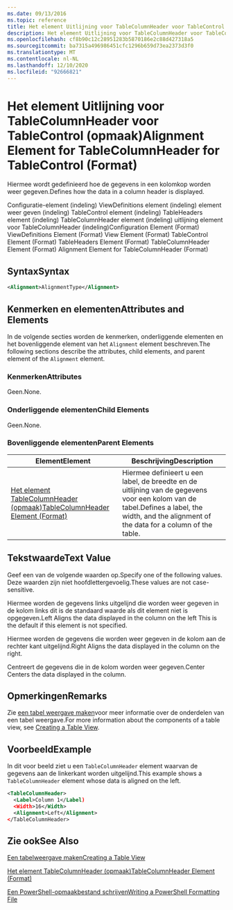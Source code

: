 ```yaml
---
ms.date: 09/13/2016
ms.topic: reference
title: Het element Uitlijning voor TableColumnHeader voor TableControl (opmaak)
description: Het element Uitlijning voor TableColumnHeader voor TableControl (opmaak)
ms.openlocfilehash: cf8b90c12c28951283b5870186e2c88d427318a5
ms.sourcegitcommit: ba7315a496986451cfc1296b659d73ea2373d3f0
ms.translationtype: MT
ms.contentlocale: nl-NL
ms.lasthandoff: 12/10/2020
ms.locfileid: "92666821"
---
```

# <a name="alignment-element-for-tablecolumnheader-for-tablecontrol-format"></a><span data-ttu-id="ca92a-103">Het element Uitlijning voor TableColumnHeader voor TableControl (opmaak)</span><span class="sxs-lookup"><span data-stu-id="ca92a-103">Alignment Element for TableColumnHeader for TableControl (Format)</span></span>

<span data-ttu-id="ca92a-104">Hiermee wordt gedefinieerd hoe de gegevens in een kolomkop worden weer gegeven.</span><span class="sxs-lookup"><span data-stu-id="ca92a-104">Defines how the data in a column header is displayed.</span></span>

<span data-ttu-id="ca92a-105">Configuratie-element (indeling) ViewDefinitions element (indeling) element weer geven (indeling) TableControl element (indeling) TableHeaders element (indeling) TableColumnHeader element (indeling) uitlijning element voor TableColumnHeader (indeling)</span><span class="sxs-lookup"><span data-stu-id="ca92a-105">Configuration Element (Format) ViewDefinitions Element (Format) View Element (Format) TableControl Element (Format) TableHeaders Element (Format) TableColumnHeader Element (Format) Alignment Element for TableColumnHeader (Format)</span></span>

## <a name="syntax"></a><span data-ttu-id="ca92a-106">Syntax</span><span class="sxs-lookup"><span data-stu-id="ca92a-106">Syntax</span></span>

```xml
<Alignment>AlignmentType</Alignment>
```

## <a name="attributes-and-elements"></a><span data-ttu-id="ca92a-107">Kenmerken en elementen</span><span class="sxs-lookup"><span data-stu-id="ca92a-107">Attributes and Elements</span></span>

<span data-ttu-id="ca92a-108">In de volgende secties worden de kenmerken, onderliggende elementen en het bovenliggende element van het `Alignment` element beschreven.</span><span class="sxs-lookup"><span data-stu-id="ca92a-108">The following sections describe the attributes, child elements, and parent element of the `Alignment` element.</span></span>

### <a name="attributes"></a><span data-ttu-id="ca92a-109">Kenmerken</span><span class="sxs-lookup"><span data-stu-id="ca92a-109">Attributes</span></span>

<span data-ttu-id="ca92a-110">Geen.</span><span class="sxs-lookup"><span data-stu-id="ca92a-110">None.</span></span>

### <a name="child-elements"></a><span data-ttu-id="ca92a-111">Onderliggende elementen</span><span class="sxs-lookup"><span data-stu-id="ca92a-111">Child Elements</span></span>

<span data-ttu-id="ca92a-112">Geen.</span><span class="sxs-lookup"><span data-stu-id="ca92a-112">None.</span></span>

### <a name="parent-elements"></a><span data-ttu-id="ca92a-113">Bovenliggende elementen</span><span class="sxs-lookup"><span data-stu-id="ca92a-113">Parent Elements</span></span>

|<span data-ttu-id="ca92a-114">Element</span><span class="sxs-lookup"><span data-stu-id="ca92a-114">Element</span></span>|<span data-ttu-id="ca92a-115">Beschrijving</span><span class="sxs-lookup"><span data-stu-id="ca92a-115">Description</span></span>|
|-------------|-----------------|
|[<span data-ttu-id="ca92a-116">Het element TableColumnHeader (opmaak)</span><span class="sxs-lookup"><span data-stu-id="ca92a-116">TableColumnHeader Element (Format)</span></span>](./tablecolumnheader-element-format.md)|<span data-ttu-id="ca92a-117">Hiermee definieert u een label, de breedte en de uitlijning van de gegevens voor een kolom van de tabel.</span><span class="sxs-lookup"><span data-stu-id="ca92a-117">Defines a label, the width, and the alignment of the data for a column of the table.</span></span>|

## <a name="text-value"></a><span data-ttu-id="ca92a-118">Tekstwaarde</span><span class="sxs-lookup"><span data-stu-id="ca92a-118">Text Value</span></span>

<span data-ttu-id="ca92a-119">Geef een van de volgende waarden op.</span><span class="sxs-lookup"><span data-stu-id="ca92a-119">Specify one of the following values.</span></span> <span data-ttu-id="ca92a-120">Deze waarden zijn niet hoofdlettergevoelig.</span><span class="sxs-lookup"><span data-stu-id="ca92a-120">These values are not case-sensitive.</span></span>

<span data-ttu-id="ca92a-121">Hiermee worden de gegevens links uitgelijnd die worden weer gegeven in de kolom links dit is de standaard waarde als dit element niet is opgegeven.</span><span class="sxs-lookup"><span data-stu-id="ca92a-121">Left Aligns the data displayed in the column on the left This is the default if this element is not specified.</span></span>

<span data-ttu-id="ca92a-122">Hiermee worden de gegevens die worden weer gegeven in de kolom aan de rechter kant uitgelijnd.</span><span class="sxs-lookup"><span data-stu-id="ca92a-122">Right Aligns the data displayed in the column on the right.</span></span>

<span data-ttu-id="ca92a-123">Centreert de gegevens die in de kolom worden weer gegeven.</span><span class="sxs-lookup"><span data-stu-id="ca92a-123">Center Centers the data displayed in the column.</span></span>

## <a name="remarks"></a><span data-ttu-id="ca92a-124">Opmerkingen</span><span class="sxs-lookup"><span data-stu-id="ca92a-124">Remarks</span></span>

<span data-ttu-id="ca92a-125">Zie [een tabel weergave maken](./creating-a-table-view.md)voor meer informatie over de onderdelen van een tabel weergave.</span><span class="sxs-lookup"><span data-stu-id="ca92a-125">For more information about the components of a table view, see [Creating a Table View](./creating-a-table-view.md).</span></span>

## <a name="example"></a><span data-ttu-id="ca92a-126">Voorbeeld</span><span class="sxs-lookup"><span data-stu-id="ca92a-126">Example</span></span>

<span data-ttu-id="ca92a-127">In dit voor beeld ziet u een `TableColumnHeader` element waarvan de gegevens aan de linkerkant worden uitgelijnd.</span><span class="sxs-lookup"><span data-stu-id="ca92a-127">This example shows a `TableColumnHeader` element whose data is aligned on the left.</span></span>

```xml
<TableColumnHeader>
  <Label>Column 1</Label)
  <Width>16</Width>
  <Alignment>Left</Alignment>
</TableColumnHeader>
```

## <a name="see-also"></a><span data-ttu-id="ca92a-128">Zie ook</span><span class="sxs-lookup"><span data-stu-id="ca92a-128">See Also</span></span>

[<span data-ttu-id="ca92a-129">Een tabelweergave maken</span><span class="sxs-lookup"><span data-stu-id="ca92a-129">Creating a Table View</span></span>](./creating-a-table-view.md)

[<span data-ttu-id="ca92a-130">Het element TableColumnHeader (opmaak)</span><span class="sxs-lookup"><span data-stu-id="ca92a-130">TableColumnHeader Element (Format)</span></span>](./tablecolumnheader-element-format.md)

[<span data-ttu-id="ca92a-131">Een PowerShell-opmaakbestand schrijven</span><span class="sxs-lookup"><span data-stu-id="ca92a-131">Writing a PowerShell Formatting File</span></span>](./writing-a-powershell-formatting-file.md)
